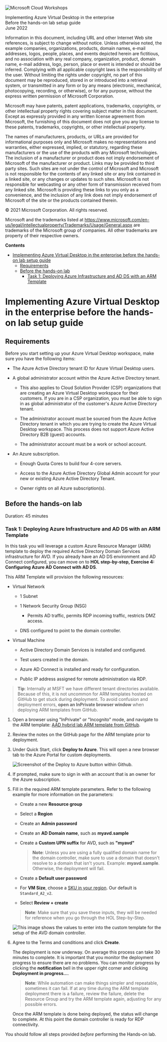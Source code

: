 
![Microsoft Cloud Workshops](https://github.com/Microsoft/MCW-Template-Cloud-Workshop/raw/main/Media/ms-cloud-workshop.png "Microsoft Cloud Workshops")

<div class="MCWHeader1">
Implementing Azure Virtual Desktop in the enterprise
</div>

<div class="MCWHeader2">
Before the hands-on lab setup guide
</div>

<div class="MCWHeader3">
June 2022
</div>

Information in this document, including URL and other Internet Web site references, is subject to change without notice. Unless otherwise noted, the example companies, organizations, products, domain names, e-mail addresses, logos, people, places, and events depicted herein are fictitious, and no association with any real company, organization, product, domain name, e-mail address, logo, person, place or event is intended or should be inferred. Complying with all applicable copyright laws is the responsibility of the user. Without limiting the rights under copyright, no part of this document may be reproduced, stored in or introduced into a retrieval system, or transmitted in any form or by any means (electronic, mechanical, photocopying, recording, or otherwise), or for any purpose, without the express written permission of Microsoft Corporation.

Microsoft may have patents, patent applications, trademarks, copyrights, or other intellectual property rights covering subject matter in this document. Except as expressly provided in any written license agreement from Microsoft, the furnishing of this document does not give you any license to these patents, trademarks, copyrights, or other intellectual property.

The names of manufacturers, products, or URLs are provided for informational purposes only and Microsoft makes no representations and warranties, either expressed, implied, or statutory, regarding these manufacturers or the use of the products with any Microsoft technologies. The inclusion of a manufacturer or product does not imply endorsement of Microsoft of the manufacturer or product. Links may be provided to third party sites. Such sites are not under the control of Microsoft and Microsoft is not responsible for the contents of any linked site or any link contained in a linked site, or any changes or updates to such sites. Microsoft is not responsible for webcasting or any other form of transmission received from any linked site. Microsoft is providing these links to you only as a convenience, and the inclusion of any link does not imply endorsement of Microsoft of the site or the products contained therein.

© 2021 Microsoft Corporation. All rights reserved.

Microsoft and the trademarks listed at <https://www.microsoft.com/en-us/legal/intellectualproperty/Trademarks/Usage/General.aspx> are trademarks of the Microsoft group of companies. All other trademarks are property of their respective owners.

**Contents**

<!-- TOC -->

- [Implementing Azure Virtual Desktop in the enterprise before the hands-on lab setup guide](#implementing-azure-virtual-desktop-in-the-enterprise-before-the-hands-on-lab-setup-guide)
  - [Requirements](#requirements)
  - [Before the hands-on lab](#before-the-hands-on-lab)
    - [Task 1: Deploying Azure Infrastructure and AD DS with an ARM Template](#task-1-deploying-azure-infrastructure-and-ad-ds-with-an-arm-template)

<!-- /TOC -->

# Implementing Azure Virtual Desktop in the enterprise before the hands-on lab setup guide

## Requirements

Before you start setting up your Azure Virtual Desktop workspace, make sure you have the following items:

- The Azure Active Directory tenant ID for Azure Virtual Desktop users.

- A global administrator account within the Azure Active Directory tenant.

  - This also applies to Cloud Solution Provider (CSP) organizations that are creating an Azure Virtual Desktop workspace for their customers. If you are in a CSP organization, you must be able to sign in as global administrator of the customer\'s Azure Active Directory tenant.

  - The administrator account must be sourced from the Azure Active Directory tenant in which you are trying to create the Azure Virtual Desktop workspace. This process does not support Azure Active Directory B2B (guest) accounts.

  - The administrator account must be a work or school account.

- An Azure subscription.

  - Enough Quota Cores to build four 4-core servers.

  - Access to the Azure Active Directory Global Admin account for your new or existing Azure Active Directory Tenant.

  - Owner rights on all Azure subscription(s).

## Before the hands-on lab

Duration:  45 minutes

### Task 1: Deploying Azure Infrastructure and AD DS with an ARM Template

In this task you will leverage a custom Azure Resource Manager (ARM) template to deploy the required Active Directory Domain Services infrastructure for AVD. If you already have an AD DS environment and AD Connect configured, you can move on to **HOL step-by-step, Exercise 4: Configuring Azure AD Connect with AD DS**.

This ARM Template will provision the following resources:

- Virtual Network

  - 1 Subnet

  - 1 Network Security Group (NSG)

    - Permits AD traffic, permits RDP incoming traffic, restricts DMZ access.

  - DNS configured to point to the domain controller.

- Virtual Machine

  - Active Directory Domain Services is installed and configured.

  - Test users created in the domain.

  - Azure AD Connect is installed and ready for configuration.

  - Public IP address assigned for remote administration via RDP.

> **Tip**: Internally at MSFT we have different tenant directories available. Because of this, it is not uncommon for ARM templates hosted on GitHub to get stuck during deployment. To avoid confusion and deployment errors, **open an InPrivate browser window** when deploying ARM templates from GitHub.

1. Open a browser using "InPrivate" or "Incognito" mode, and navigate to the ARM template: [AAD hybrid lab ARM template from GitHub](https://github.com/PeterR-msft/M365WVDWS/tree/master/AAD-Hybrid-Lab).

2. Review the notes on the GitHub page for the ARM template prior to deployment.

3. Under Quick Start, click **Deploy to Azure**. This will open a new browser tab to the Azure Portal for custom deployments.

    ![Screenshot of the Deploy to Azure button within Github.](images/deploy-to-azure.png "Deploy to Azure button")

4. If prompted, make sure to sign in with an account that is an owner for the Azure subscription.

5. Fill in the required ARM template parameters. Refer to the following example for more information on the parameters:

    - Create a new **Resource group**
    - Select a **Region**
    - Create an **Admin password**
    - Create an **AD Domain name**, such as **myavd.sample**
    - Create a **Custom UPN suffix** for AVD, such as **"myavd"**

        >**Note**: Unless you are using a fully qualified domain name for the domain controller, make sure to use a domain that doesn't resolve to a domain that isn't yours.  Example: **myavd.sample**.  Otherwise, the deployment will fail.
    - Create a **Default user password**
    - For **VM Size**, choose a [SKU in your region](https://azure.microsoft.com/global-infrastructure/services/?products=virtual-machines). Our default is `Standard_A2_v2`.
    - Select **Review + create**

    >**Note**: Make sure that you save these inputs, they will be needed for reference when you go through the HOL Step-by-Step.

    ![This image shows the values to enter into the custom template for the setup of the AVD domain controller.](images/avdcustomdeployment.png "Azure Virtual Desktop custom deployment template")

6. Agree to the Terms and conditions and click **Create**.

    The deployment is now underway. On average this process can take 30 minutes to complete. It is important that you monitor the deployment progress to ensure there are no problems. You can monitor progress by clicking the **notification** bell in the upper right corner and clicking **Deployment in progress...**.

    >**Note**: While automation can make things simpler and repeatable, sometimes it can fail. If at any time during the ARM template deployment there is a failure, review the failure, delete the Resource Group and try the ARM template again, adjusting for any possible errors.

    Once the ARM template is done being deployed, the status will change to complete. At this point the domain controller is ready for RDP connectivity.

You should follow all steps provided *before* performing the Hands-on lab.

